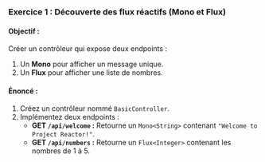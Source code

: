 ### **Exercice 1 : Découverte des flux réactifs (Mono et Flux)**

#### **Objectif :**
Créer un contrôleur qui expose deux endpoints :
1. Un **Mono** pour afficher un message unique.
2. Un **Flux** pour afficher une liste de nombres.

#### **Énoncé :**
1. Créez un contrôleur nommé `BasicController`.
2. Implémentez deux endpoints :
    - **GET `/api/welcome` :** Retourne un `Mono<String>` contenant `"Welcome to Project Reactor!"`.
    - **GET `/api/numbers` :** Retourne un `Flux<Integer>` contenant les nombres de 1 à 5.